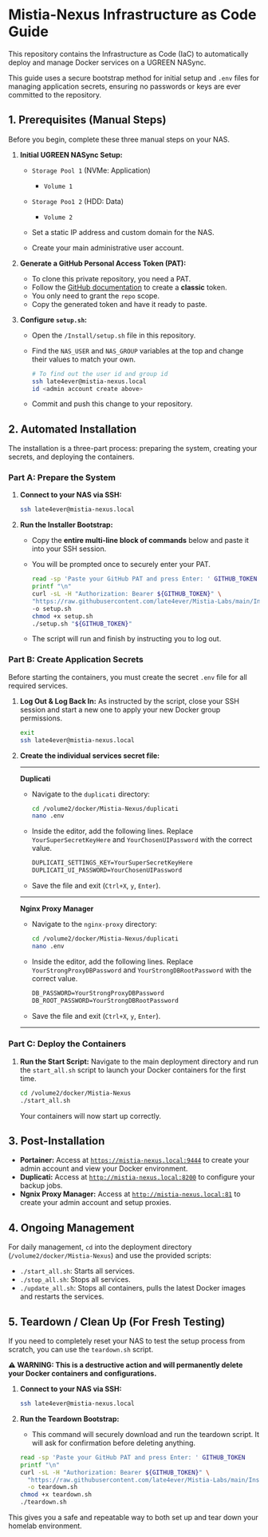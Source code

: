# Mistia-Nexus Infrastructure as Code Guide

This repository contains the Infrastructure as Code (IaC) to automatically deploy and manage Docker services on a UGREEN NASync.

This guide uses a secure bootstrap method for initial setup and `.env` files for managing application secrets, ensuring no passwords or keys are ever committed to the repository.

## 1. Prerequisites (Manual Steps)

Before you begin, complete these three manual steps on your NAS.

1. **Initial UGREEN NASync Setup:**
   * `Storage Pool 1` (NVMe: Application)
      * `Volume 1`
   * `Storage Poo1 2` (HDD: Data)
      * `Volume 2`

   * Set a static IP address and custom domain for the NAS.
   * Create your main administrative user account.

2. **Generate a GitHub Personal Access Token (PAT):**
    * To clone this private repository, you need a PAT.
    * Follow the [GitHub documentation](https://docs.github.com/en/authentication/keeping-your-account-and-data-secure/managing-your-personal-access-tokens) to create a **classic** token.
    * You only need to grant the `repo` scope.
    * Copy the generated token and have it ready to paste.

3. **Configure `setup.sh`:**
    * Open the `/Install/setup.sh` file in this repository.
    * Find the `NAS_USER` and `NAS_GROUP` variables at the top and change their values to match your own.

        ```bash
        # To find out the user id and group id
        ssh late4ever@mistia-nexus.local
        id <admin account create above>
        ```

    * Commit and push this change to your repository.

## 2. Automated Installation

The installation is a three-part process: preparing the system, creating your secrets, and deploying the containers.

### Part A: Prepare the System

1. **Connect to your NAS via SSH:**

    ```bash
    ssh late4ever@mistia-nexus.local
    ```

2. **Run the Installer Bootstrap:**
    * Copy the **entire multi-line block of commands** below and paste it into your SSH session.
    * You will be prompted once to securely enter your PAT.

        ```bash
        read -sp 'Paste your GitHub PAT and press Enter: ' GITHUB_TOKEN
        printf "\n"
        curl -sL -H "Authorization: Bearer ${GITHUB_TOKEN}" \
        "https://raw.githubusercontent.com/late4ever/Mistia-Labs/main/Install/setup.sh" \
        -o setup.sh
        chmod +x setup.sh
        ./setup.sh "${GITHUB_TOKEN}"
        ```

    * The script will run and finish by instructing you to log out.

### Part B: Create Application Secrets

Before starting the containers, you must create the secret `.env` file for all required services.

1. **Log Out & Log Back In:** As instructed by the script, close your SSH session and start a new one to apply your new Docker group permissions.

    ```bash
    exit
    ssh late4ever@mistia-nexus.local
    ```

2. **Create the individual services secret file:**

    ---

   **Duplicati**
      * Navigate to the `duplicati` directory:

        ```bash
        cd /volume2/docker/Mistia-Nexus/duplicati
        nano .env
        ```

      * Inside the editor, add the following lines. Replace `YourSuperSecretKeyHere` and `YourChosenUIPassword` with the correct value.

        ```txt
        DUPLICATI_SETTINGS_KEY=YourSuperSecretKeyHere
        DUPLICATI_UI_PASSWORD=YourChosenUIPassword
        ```

      * Save the file and exit (`Ctrl+X`, `y`, `Enter`).

    ---

    **Nginx Proxy Manager**
      * Navigate to the `nginx-proxy` directory:

        ```bash
        cd /volume2/docker/Mistia-Nexus/duplicati
        nano .env
        ```

      * Inside the editor, add the following lines. Replace `YourStrongProxyDBPassword` and `YourStrongDBRootPassword` with the correct value.

        ```txt
        DB_PASSWORD=YourStrongProxyDBPassword
        DB_ROOT_PASSWORD=YourStrongDBRootPassword
        ```

      * Save the file and exit (`Ctrl+X`, `y`, `Enter`).

    ---

### Part C: Deploy the Containers

1. **Run the Start Script:** Navigate to the main deployment directory and run the `start_all.sh` script to launch your Docker containers for the first time.

    ```bash
    cd /volume2/docker/Mistia-Nexus
    ./start_all.sh
    ```

    Your containers will now start up correctly.

## 3. Post-Installation

* **Portainer:** Access at [`https://mistia-nexus.local:9444`](https://mistia-nexus.local:9444) to create your admin account and view your Docker environment.
* **Duplicati:** Access at [`http://mistia-nexus.local:8200`](http://mistia-nexus.local:8200) to configure your backup jobs.
* **Ngnix Proxy Manager:** Access at [`http://mistia-nexus.local:81`](http://mistia-nexus.local:81) to create your admin account and setup proxies.

## 4. Ongoing Management

For daily management, `cd` into the deployment directory (`/volume2/docker/Mistia-Nexus`) and use the provided scripts:

* `./start_all.sh`: Starts all services.
* `./stop_all.sh`: Stops all services.
* `./update_all.sh`: Stops all containers, pulls the latest Docker images and restarts the services.

## 5. Teardown / Clean Up (For Fresh Testing)

If you need to completely reset your NAS to test the setup process from scratch, you can use the `teardown.sh` script.

**⚠️ WARNING: This is a destructive action and will permanently delete your Docker containers and configurations.**

1. **Connect to your NAS via SSH:**

    ```bash
    ssh late4ever@mistia-nexus.local
    ```

2. **Run the Teardown Bootstrap:**
    * This command will securely download and run the teardown script. It will ask for confirmation before deleting anything.

    ```bash
    read -sp 'Paste your GitHub PAT and press Enter: ' GITHUB_TOKEN
    printf "\n"
    curl -sL -H "Authorization: Bearer ${GITHUB_TOKEN}" \
      "https://raw.githubusercontent.com/late4ever/Mistia-Labs/main/Install/teardown.sh" \
      -o teardown.sh
    chmod +x teardown.sh
    ./teardown.sh
    ```

This gives you a safe and repeatable way to both set up and tear down your homelab environment.

